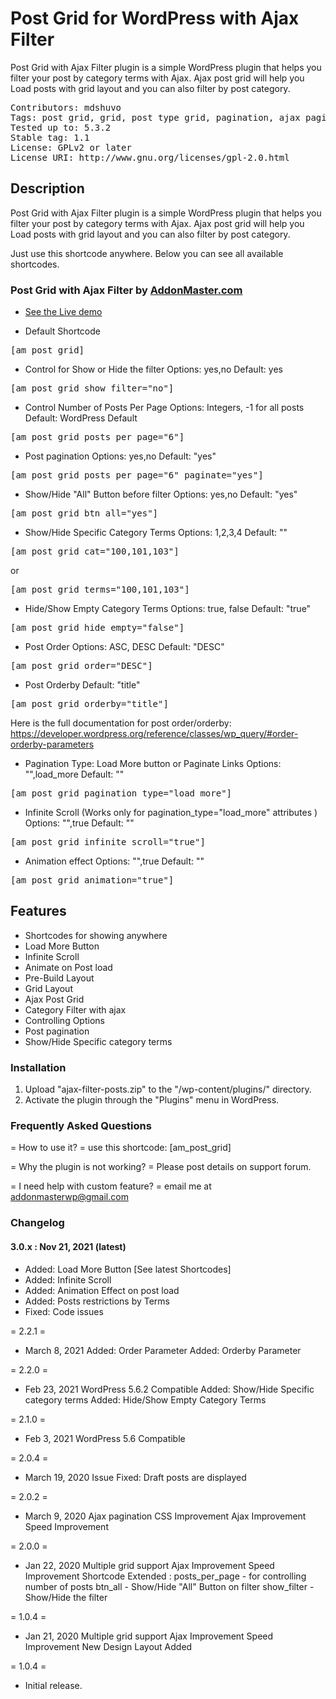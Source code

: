 # Post Grid for WordPress with Ajax Filter
Post Grid with Ajax Filter plugin is a simple WordPress plugin that helps you filter your post by category terms with Ajax. Ajax post grid will help you Load posts with grid layout and you can also filter by post category.

<pre>
Contributors: mdshuvo
Tags: post grid, grid, post type grid, pagination, ajax pagination, grid display, filter, filtering, grid, layout, post, post filter, post layout, taxonomy, taxonomy filter,ajax grid, displaypost gridpost, type grid, wp post frid, ajax post filter, filter post ajax, ajaxify, mixitup, isotop, category filter, filter without reload, ajax filter, ajax plugin
Tested up to: 5.3.2
Stable tag: 1.1
License: GPLv2 or later
License URI: http://www.gnu.org/licenses/gpl-2.0.html
</pre>

## Description
Post Grid with Ajax Filter plugin is a simple WordPress plugin that helps you filter your post by category terms with Ajax. Ajax post grid will help you Load posts with grid layout and you can also filter by post category.

Just use this shortcode anywhere. Below you can see all available shortcodes.

### Post Grid with Ajax Filter by  [AddonMaster.com](https://addonmaster.com)
* [See the Live demo](https://plugin.addonmaster.com/post-grid-with-ajax-filter/)

* Default Shortcode
<pre>[am_post_grid]</pre>

* Control for Show or Hide the filter
Options: yes,no
Default: yes
<pre>[am_post_grid show_filter="no"]</pre>

* Control Number of Posts Per Page
Options: Integers, -1 for all posts
Default: WordPress Default
<pre>[am_post_grid posts_per_page="6"]</pre>

* Post pagination
Options: yes,no
Default: "yes"
<pre>[am_post_grid posts_per_page="6" paginate="yes"]</pre>

* Show/Hide "All" Button before filter
Options: yes,no
Default: "yes"
<pre>[am_post_grid btn_all="yes"]</pre>

* Show/Hide Specific Category Terms
Options: 1,2,3,4
Default: ""
<pre>[am_post_grid cat="100,101,103"]</pre>
or
<pre>[am_post_grid terms="100,101,103"]</pre>

* Hide/Show Empty Category Terms
Options: true, false
Default: "true"
<pre>[am_post_grid hide_empty="false"]</pre>

* Post Order
Options: ASC, DESC
Default: "DESC"
<pre>[am_post_grid order="DESC"]</pre>

* Post Orderby
Default: "title"
<pre>[am_post_grid orderby="title"]</pre>

Here is the full documentation for post order/orderby: https://developer.wordpress.org/reference/classes/wp_query/#order-orderby-parameters

* Pagination Type: Load More button or Paginate Links
Options: "",load_more
Default: ""
<pre>[am_post_grid pagination_type="load_more"]</pre>


* Infinite Scroll (Works only for pagination_type="load_more" attributes )
Options: "",true
Default: ""
<pre>[am_post_grid infinite_scroll="true"]</pre>


* Animation effect
Options: "",true
Default: ""
<pre>[am_post_grid animation="true"]</pre>



## Features
* Shortcodes for showing anywhere
* Load More Button
* Infinite Scroll
* Animate on Post load
* Pre-Build Layout
* Grid Layout
* Ajax Post Grid
* Category Filter with ajax
* Controlling Options
* Post pagination
* Show/Hide Specific category terms

### Installation
1. Upload "ajax-filter-posts.zip\" to the "/wp-content/plugins/" directory.
2. Activate the plugin through the "Plugins" menu in WordPress.

### Frequently Asked Questions
= How to use it? =
use this shortcode: [am_post_grid]

= Why the plugin is not working? =
Please post details on support forum.

= I need help with custom feature? =
email me at addonmasterwp@gmail.com



### Changelog

#### 3.0.x : Nov 21, 2021 (latest)
* Added: Load More Button [See latest Shortcodes]
* Added: Infinite Scroll
* Added: Animation Effect on post load
* Added: Posts restrictions by Terms
* Fixed: Code issues


= 2.2.1 =
* March 8, 2021
Added: Order Parameter
Added: Orderby Parameter

= 2.2.0 =
* Feb 23, 2021
WordPress 5.6.2 Compatible
Added: Show/Hide Specific category terms
Added: Hide/Show Empty Category Terms


= 2.1.0 =
* Feb 3, 2021
WordPress 5.6 Compatible

= 2.0.4 =
* March 19, 2020
Issue Fixed: Draft posts are displayed

= 2.0.2 =
* March 9, 2020
Ajax pagination
CSS Improvement
Ajax Improvement
Speed Improvement

= 2.0.0 =
* Jan 22, 2020
Multiple grid support
Ajax Improvement
Speed Improvement
Shortcode Extended :
	posts_per_page - for controlling number of posts
	btn_all - Show/Hide "All" Button on filter
	show_filter - Show/Hide the filter

= 1.0.4 =
* Jan 21, 2020
Multiple grid support
Ajax Improvement
Speed Improvement
New Design Layout Added

= 1.0.4 =
* Initial release.
